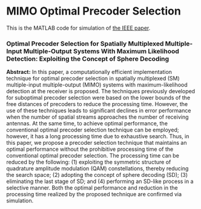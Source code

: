 # MIMO Optimal Precoder Selection

This is the MATLAB code for simulation of [the IEEE paper](https://ieeexplore.ieee.org/document/9292974).



### Optimal Precoder Selection for Spatially Multiplexed Multiple-Input Multiple-Output Systems With Maximum Likelihood Detection: Exploiting the Concept of Sphere Decoding

**Abstract:** In this paper, a computationally efficient implementation technique for optimal precoder selection in spatially multiplexed (SM) multiple-input multiple-output (MIMO) systems with maximum-likelihood detection at the receiver is proposed. The techniques previously developed for suboptimal precoder selection were based on the lower bounds of the free distances of precoders to reduce the processing time. However, the use of these techniques leads to significant declines in error performance when the number of spatial streams approaches the number of receiving antennas. At the same time, to achieve optimal performance, the conventional optimal precoder selection technique can be employed; however, it has a long processing time due to exhaustive search. Thus, in this paper, we propose a precoder selection technique that maintains an optimal performance without the prohibitive processing time of the conventional optimal precoder selection. The processing time can be reduced by the following: (1) exploiting the symmetric structure of quadrature amplitude modulation (QAM) constellations, thereby reducing the search space; (2) adopting the concept of sphere decoding (SD); (3) eliminating the last stage of SD; and (4) performing an SD-like process in a selective manner. Both the optimal performance and reduction in the processing time realized by the proposed technique are confirmed via simulation.